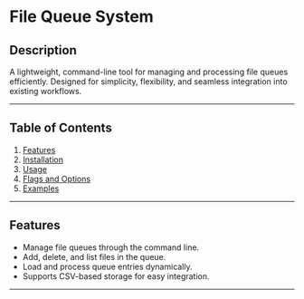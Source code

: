# File Queue System

## Description
A lightweight, command-line tool for managing and processing file queues efficiently. Designed for simplicity, flexibility, and seamless integration into existing workflows.

---

## Table of Contents
1. [Features](#features)
2. [Installation](#installation)
3. [Usage](#usage)
4. [Flags and Options](#flags-and-options)
5. [Examples](#examples)

---

## Features
- Manage file queues through the command line.
- Add, delete, and list files in the queue.
- Load and process queue entries dynamically.
- Supports CSV-based storage for easy integration.

---



